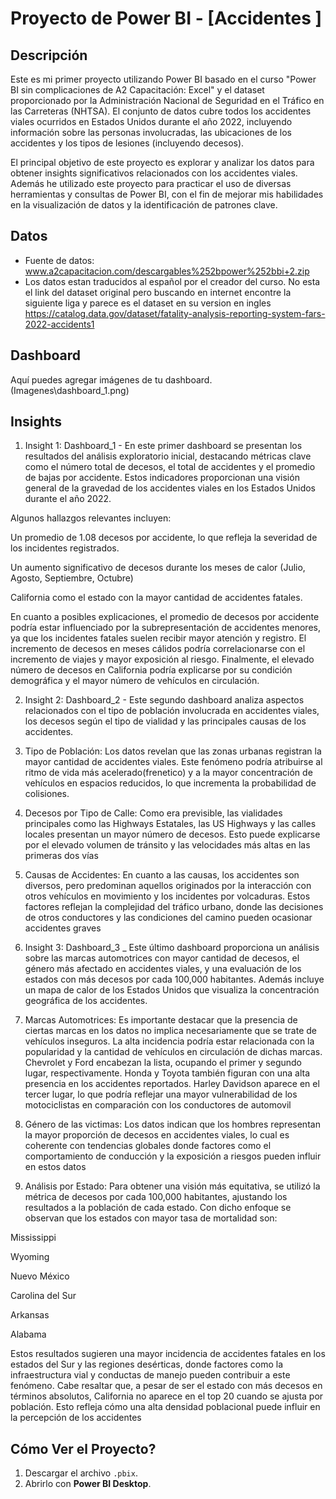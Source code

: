 # Proyecto de Power BI - [Accidentes ]

## Descripción
Este es mi primer proyecto utilizando Power BI basado en el curso "Power BI sin complicaciones de A2 Capacitación: Excel" y el dataset proporcionado por la Administración Nacional de Seguridad en el Tráfico en las Carreteras (NHTSA). El conjunto de datos cubre todos los accidentes viales ocurridos en Estados Unidos durante el año 2022, incluyendo información sobre las personas involucradas, las ubicaciones de los accidentes y los tipos de lesiones (incluyendo decesos).

El principal objetivo de este proyecto es explorar y analizar los datos para obtener insights significativos relacionados con los accidentes viales. Además he utilizado este proyecto para practicar el uso de diversas herramientas y consultas de Power BI, con el fin de mejorar mis habilidades en la visualización de datos y la identificación de patrones clave.

## Datos

- Fuente de datos: www.a2capacitacion.com/descargables%252bpower%252bbi+2.zip
- Los datos estan traducidos al español por el creador del curso. 
No esta el link del dataset original pero buscando en internet encontre la siguiente liga y parece es el dataset en su version en ingles https://catalog.data.gov/dataset/fatality-analysis-reporting-system-fars-2022-accidents1 

## Dashboard
Aquí puedes agregar imágenes de tu dashboard.  
(Imagenes\dashboard_1.png)

## Insights 

1. Insight 1: Dashboard_1 - En este primer dashboard se presentan los resultados del análisis exploratorio inicial, destacando métricas clave como el número total de decesos, el total de accidentes y el promedio de bajas por accidente. Estos indicadores proporcionan una visión general de la gravedad de los accidentes viales en los Estados Unidos durante el año 2022.

Algunos hallazgos relevantes incluyen:

Un promedio de 1.08 decesos por accidente, lo que refleja la severidad de los incidentes registrados.

Un aumento significativo de decesos durante los meses de calor (Julio, Agosto, Septiembre, Octubre)

California como el estado con la mayor cantidad de accidentes fatales.

En cuanto a posibles explicaciones, el promedio de decesos por accidente podría estar influenciado por la subrepresentación de accidentes menores, ya que los incidentes fatales suelen recibir mayor atención y registro. El incremento de decesos en meses cálidos podría correlacionarse con el incremento de viajes y mayor exposición al riesgo. Finalmente, el elevado número de decesos en California podría explicarse por su condición demográfica y el mayor número de vehículos en circulación.



2. Insight 2: Dashboard_2 - Este segundo dashboard analiza aspectos relacionados con el tipo de población involucrada en accidentes viales, los decesos según el tipo de vialidad y las principales causas de los accidentes.

1. Tipo de Población:
Los datos revelan que las zonas urbanas registran la mayor cantidad de accidentes viales. Este fenómeno podría atribuirse al ritmo de vida más acelerado(frenetico) y a la mayor concentración de vehículos en espacios reducidos, lo que incrementa la probabilidad de colisiones.

2. Decesos por Tipo de Calle:
Como era previsible, las vialidades principales como las Highways Estatales, las US Highways y las calles locales presentan un mayor número de decesos. Esto puede explicarse por el elevado volumen de tránsito y las velocidades más altas en las primeras dos vías

3. Causas de Accidentes:
En cuanto a las causas, los accidentes son diversos, pero predominan aquellos originados por la interacción con otros vehículos en movimiento y los incidentes por volcaduras. Estos factores reflejan la complejidad del tráfico urbano, donde las decisiones de otros conductores y las condiciones del camino pueden ocasionar accidentes graves



3. Insight 3: Dashboard_3 _ Este último dashboard proporciona un análisis sobre las marcas automotrices con mayor cantidad de decesos, el género más afectado en accidentes viales, y una evaluación de los estados con más decesos por cada 100,000 habitantes. Además incluye un mapa de calor de los Estados Unidos que visualiza la concentración geográfica de los accidentes.

1. Marcas Automotrices:
Es importante destacar que la presencia de ciertas marcas en los datos no implica necesariamente que se trate de vehículos inseguros. La alta incidencia podría estar relacionada con la popularidad y la cantidad de vehículos en circulación de dichas marcas.
Chevrolet y Ford encabezan la lista, ocupando el primer y segundo lugar, respectivamente.
Honda y Toyota también figuran con una alta presencia en los accidentes reportados.
Harley Davidson aparece en el tercer lugar, lo que podría reflejar una mayor vulnerabilidad de los motociclistas en comparación con los conductores de automovil

2. Género de las victimas:
Los datos indican que los hombres representan la mayor proporción de decesos en accidentes viales, lo cual es coherente con tendencias globales donde factores como el comportamiento de conducción y la exposición a riesgos pueden influir en estos datos

3. Análisis por Estado:
Para obtener una visión más equitativa, se utilizó la métrica de decesos por cada 100,000 habitantes, ajustando los resultados a la población de cada estado. Con dicho enfoque se observan que los estados con mayor tasa de mortalidad son:

Mississippi

Wyoming

Nuevo México

Carolina del Sur

Arkansas

Alabama

Estos resultados sugieren una mayor incidencia de accidentes fatales en los estados del Sur y las regiones desérticas, donde factores como la infraestructura vial y conductas de manejo pueden contribuir a este fenómeno.
Cabe resaltar que, a pesar de ser el estado con más decesos en términos absolutos, California no aparece en el top 20 cuando se ajusta por población. Esto refleja cómo una alta densidad poblacional puede influir en la percepción de los accidentes

## Cómo Ver el Proyecto? 

1. Descargar el archivo `.pbix`.
2. Abrirlo con **Power BI Desktop**.